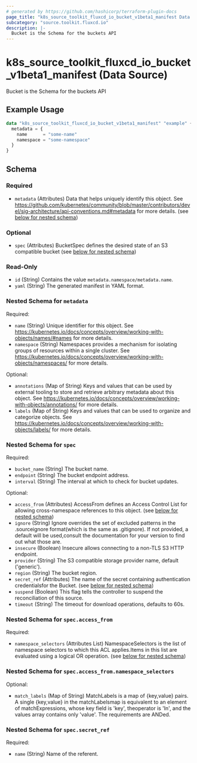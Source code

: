 ```yaml
---
# generated by https://github.com/hashicorp/terraform-plugin-docs
page_title: "k8s_source_toolkit_fluxcd_io_bucket_v1beta1_manifest Data Source - terraform-provider-k8s"
subcategory: "source.toolkit.fluxcd.io"
description: |-
  Bucket is the Schema for the buckets API
---
```


# k8s_source_toolkit_fluxcd_io_bucket_v1beta1_manifest (Data Source)

Bucket is the Schema for the buckets API

## Example Usage

```terraform
data "k8s_source_toolkit_fluxcd_io_bucket_v1beta1_manifest" "example" {
  metadata = {
    name      = "some-name"
    namespace = "some-namespace"
  }
}
```

<!-- schema generated by tfplugindocs -->
## Schema

### Required

- `metadata` (Attributes) Data that helps uniquely identify this object. See https://github.com/kubernetes/community/blob/master/contributors/devel/sig-architecture/api-conventions.md#metadata for more details. (see [below for nested schema](#nestedatt--metadata))

### Optional

- `spec` (Attributes) BucketSpec defines the desired state of an S3 compatible bucket (see [below for nested schema](#nestedatt--spec))

### Read-Only

- `id` (String) Contains the value `metadata.namespace/metadata.name`.
- `yaml` (String) The generated manifest in YAML format.

<a id="nestedatt--metadata"></a>
### Nested Schema for `metadata`

Required:

- `name` (String) Unique identifier for this object. See https://kubernetes.io/docs/concepts/overview/working-with-objects/names/#names for more details.
- `namespace` (String) Namespaces provides a mechanism for isolating groups of resources within a single cluster. See https://kubernetes.io/docs/concepts/overview/working-with-objects/namespaces/ for more details.

Optional:

- `annotations` (Map of String) Keys and values that can be used by external tooling to store and retrieve arbitrary metadata about this object. See https://kubernetes.io/docs/concepts/overview/working-with-objects/annotations/ for more details.
- `labels` (Map of String) Keys and values that can be used to organize and categorize objects. See https://kubernetes.io/docs/concepts/overview/working-with-objects/labels/ for more details.


<a id="nestedatt--spec"></a>
### Nested Schema for `spec`

Required:

- `bucket_name` (String) The bucket name.
- `endpoint` (String) The bucket endpoint address.
- `interval` (String) The interval at which to check for bucket updates.

Optional:

- `access_from` (Attributes) AccessFrom defines an Access Control List for allowing cross-namespace references to this object. (see [below for nested schema](#nestedatt--spec--access_from))
- `ignore` (String) Ignore overrides the set of excluded patterns in the .sourceignore format(which is the same as .gitignore). If not provided, a default will be used,consult the documentation for your version to find out what those are.
- `insecure` (Boolean) Insecure allows connecting to a non-TLS S3 HTTP endpoint.
- `provider` (String) The S3 compatible storage provider name, default ('generic').
- `region` (String) The bucket region.
- `secret_ref` (Attributes) The name of the secret containing authentication credentialsfor the Bucket. (see [below for nested schema](#nestedatt--spec--secret_ref))
- `suspend` (Boolean) This flag tells the controller to suspend the reconciliation of this source.
- `timeout` (String) The timeout for download operations, defaults to 60s.

<a id="nestedatt--spec--access_from"></a>
### Nested Schema for `spec.access_from`

Required:

- `namespace_selectors` (Attributes List) NamespaceSelectors is the list of namespace selectors to which this ACL applies.Items in this list are evaluated using a logical OR operation. (see [below for nested schema](#nestedatt--spec--access_from--namespace_selectors))

<a id="nestedatt--spec--access_from--namespace_selectors"></a>
### Nested Schema for `spec.access_from.namespace_selectors`

Optional:

- `match_labels` (Map of String) MatchLabels is a map of {key,value} pairs. A single {key,value} in the matchLabelsmap is equivalent to an element of matchExpressions, whose key field is 'key', theoperator is 'In', and the values array contains only 'value'. The requirements are ANDed.



<a id="nestedatt--spec--secret_ref"></a>
### Nested Schema for `spec.secret_ref`

Required:

- `name` (String) Name of the referent.
